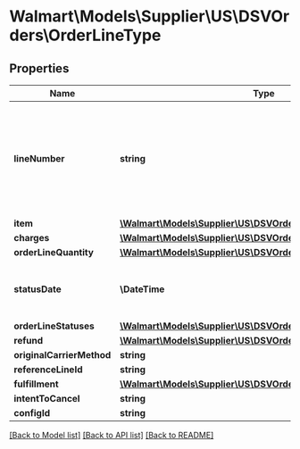 # Walmart\Models\Supplier\US\DSVOrders\OrderLineType

## Properties

Name | Type | Description | Notes
------------ | ------------- | ------------- | -------------
**lineNumber** | **string** | The line number associated with the details for each individual item in the purchase order |
**item** | [**\Walmart\Models\Supplier\US\DSVOrders\ItemType**](ItemType.md) |  |
**charges** | [**\Walmart\Models\Supplier\US\DSVOrders\ChargesType**](ChargesType.md) |  |
**orderLineQuantity** | [**\Walmart\Models\Supplier\US\DSVOrders\QuantityType**](QuantityType.md) |  |
**statusDate** | **\DateTime** | The date shown on the recent order status |
**orderLineStatuses** | [**\Walmart\Models\Supplier\US\DSVOrders\OrderLineStatusesType**](OrderLineStatusesType.md) |  |
**refund** | [**\Walmart\Models\Supplier\US\DSVOrders\RefundType**](RefundType.md) |  | [optional]
**originalCarrierMethod** | **string** |  | [optional]
**referenceLineId** | **string** |  | [optional]
**fulfillment** | [**\Walmart\Models\Supplier\US\DSVOrders\FulfillmentType**](FulfillmentType.md) |  | [optional]
**intentToCancel** | **string** |  | [optional]
**configId** | **string** |  | [optional]


[[Back to Model list]](./) [[Back to API list]](../../../../../README.md#supported-apis) [[Back to README]](../../../../../README.md)
